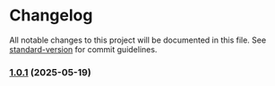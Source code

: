 # Changelog

All notable changes to this project will be documented in this file. See [standard-version](https://github.com/conventional-changelog/standard-version) for commit guidelines.

### [1.0.1](https://github.com/PawelGawlikDev/startify/compare/v0.0.21...v1.0.1) (2025-05-19)
